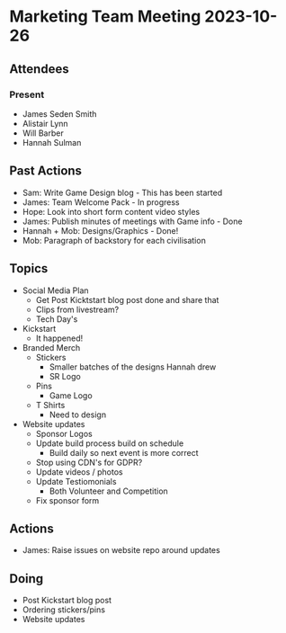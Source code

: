 # Marketing Team Meeting 2023-10-26

## Attendees

### Present

- James Seden Smith
- Alistair Lynn
- Will Barber
- Hannah Sulman

## Past Actions

- Sam: Write Game Design blog - This has been started
- James: Team Welcome Pack - In progress
- Hope: Look into short form content video styles
- James: Publish minutes of meetings with Game info - Done
- Hannah + Mob: Designs/Graphics - Done!
- Mob: Paragraph of backstory for each civilisation

## Topics

- Social Media Plan
    - Get Post Kicktstart blog post done and share that
    - Clips from livestream?
    - Tech Day's
- Kickstart
    - It happened!
- Branded Merch
    - Stickers
        - Smaller batches of the designs Hannah drew
        - SR Logo
    - Pins
        - Game Logo
    - T Shirts
        - Need to design
- Website updates
    - Sponsor Logos
    - Update build process build on schedule
        - Build daily so next event is more correct
    - Stop using CDN's for GDPR?
    - Update videos / photos
    - Update Testiomonials
        - Both Volunteer and Competition
    - Fix sponsor form


## Actions
 - James: Raise issues on website repo around updates

## Doing
- Post Kickstart blog post
- Ordering stickers/pins
- Website updates